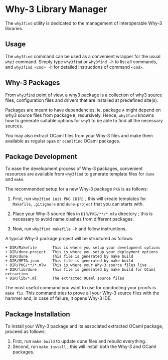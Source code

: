 # Why-3 Library Manager

The `why3find` utility is dedicated to the management of interoperable Why-3
libraries.

## Usage

The `why3find` command can be used as a convenient wrapper for the usual `why3` command.
Simply type `why3find` or `why3find -h` to list all commands, and `why3find <cmd> -h`
for detailed instructions of command `<cmd>`.

## Why-3 Packages

From `why3find` point of view, a why3 package is a collection of why3 source
files, configuration files and drivers that are installed at predefined site(s).

Packages are meant to have dependencies, ie. package `A` might depend on
why3 source files from package `B`, recursively. Hence, `why3find` knowns how to
generate suitable options for `why3` to be able to find all the necessary sources.

You may also extract OCaml files from your Why-3 files and make them available as
regular `opam` or `ocamlfind` OCaml packages.

## Package Development

To ease the development process of Why-3 packages, convenient resources are
available from `why3find` to generate template files for `dune` and `make`.

The recommended setup for a new Why-3 package `PKG` is as follows:

1. First, run `why3find init PKG [DIR]` ; this will create templates for
   `Makefile`, `.gitignore` and `dune-project` that you can starts with.

2. Place your Why-3 source files in `DIR/PKG/**/*.mlw` directory ; this is
   necessary to avoid name clashes from different packages.

3. Now, run `why3find makefile -h` and follow instructions.

A typical Why-3 package project will be structured as follows:

```
+ DIR/Makefile       This is where you setup your development options
+ DIR/dune-project   This is where you setup your deployment options
+ DIR/dune           This file is generated by make build
+ DIR/META.json      This file is generated by make build
+ DIR/PKG/**/*.mlw   This is where your Why-3 source files live
+ DIR/lib/dune       This file is generated by make build for OCaml extraction
+ DIR/lib/*.ml       The extracted OCaml source files
```

The most useful command you want to use for conducting your proofs is `make
fix`.  This command tries to prove all your Why-3 source files with the hammer
and, in case of failure, it opens Why-3 IDE.

## Package Installation

To install your Why-3 package and its associated extracted OCaml package,
proceed as follows:

1. First, run `make build` to update dune files and rebuild everything.
2. Second, run `make install` ; this will install both the Why-3 and OCaml packages.
